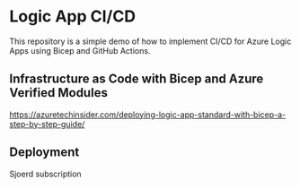# Logic App CI/CD

This repository is a simple demo of how to implement CI/CD for Azure Logic Apps using Bicep and GitHub Actions.

## Infrastructure as Code with Bicep and Azure Verified Modules
https://azuretechinsider.com/deploying-logic-app-standard-with-bicep-a-step-by-step-guide/

## Deployment

Sjoerd subscription